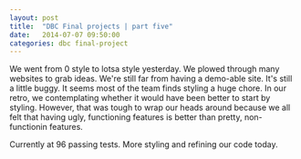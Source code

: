 ```yaml
---
layout: post
title:  "DBC Final projects | part five"
date:   2014-07-07 09:50:00
categories: dbc final-project
---
```


We went from 0 style to lotsa style yesterday. We plowed through many websites to grab ideas. We're still far from having a demo-able site. It's still a little buggy. It seems most of the team finds styling a huge chore. In our retro, we contemplating whether it would have been better to start by styling. However, that was tough to wrap our heads around because we all felt that having ugly, functioning features is better than pretty, non-functionin features.

Currently at 96 passing tests. More styling and refining our code today. 